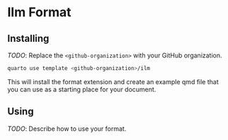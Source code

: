 # Ilm Format

## Installing

_TODO_: Replace the `<github-organization>` with your GitHub organization.

```bash
quarto use template <github-organization>/ilm
```

This will install the format extension and create an example qmd file
that you can use as a starting place for your document.

## Using

_TODO_: Describe how to use your format.

